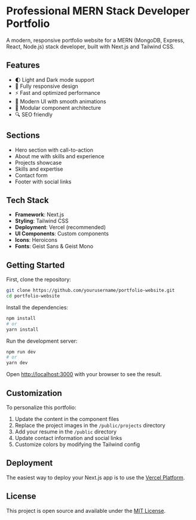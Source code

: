 # Professional MERN Stack Developer Portfolio

A modern, responsive portfolio website for a MERN (MongoDB, Express, React, Node.js) stack developer, built with Next.js and Tailwind CSS.

## Features

- 🌓 Light and Dark mode support
- 📱 Fully responsive design
- ⚡ Fast and optimized performance
- 🎨 Modern UI with smooth animations
- 🧩 Modular component architecture
- 🔍 SEO friendly

## Sections

- Hero section with call-to-action
- About me with skills and experience
- Projects showcase
- Skills and expertise
- Contact form
- Footer with social links

## Tech Stack

- **Framework**: Next.js
- **Styling**: Tailwind CSS
- **Deployment**: Vercel (recommended)
- **UI Components**: Custom components
- **Icons**: Heroicons
- **Fonts**: Geist Sans & Geist Mono

## Getting Started

First, clone the repository:

```bash
git clone https://github.com/yourusername/portfolio-website.git
cd portfolio-website
```

Install the dependencies:

```bash
npm install
# or
yarn install
```

Run the development server:

```bash
npm run dev
# or
yarn dev
```

Open [http://localhost:3000](http://localhost:3000) with your browser to see the result.

## Customization

To personalize this portfolio:

1. Update the content in the component files
2. Replace the project images in the `/public/projects` directory
3. Add your resume in the `/public` directory
4. Update contact information and social links
5. Customize colors by modifying the Tailwind config

## Deployment

The easiest way to deploy your Next.js app is to use the [Vercel Platform](https://vercel.com/new?utm_source=github&utm_medium=readme&utm_campaign=next-example).

## License

This project is open source and available under the [MIT License](LICENSE).
